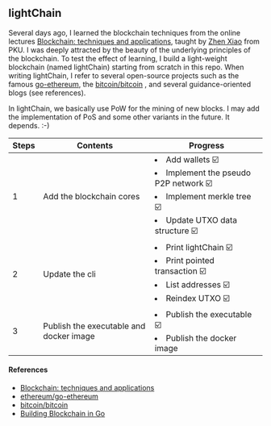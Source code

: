 ## lightChain

Several days ago, I learned the blockchain techniques from the online lectures 
[Blockchain: techniques and applications](http://zhenxiao.com/blockchain/), taught by 
[Zhen Xiao](http://zhenxiao.com) from PKU. I was deeply attracted by the beauty of the 
underlying principles of the blockchain. To test the effect of learning, I build a light-weight 
blockchain (named lightChain) starting from scratch in this repo. When writing lightChain, I refer 
to several open-source projects such as the famous [go-ethereum](https://github.com/ethereum/go-ethereum), 
the [bitcoin/bitcoin](https://github.com/bitcoin/bitcoin) , and several guidance-oriented blogs 
(see references).


In lightChain, we basically use PoW for the mining of new blocks. I may add the implementation of 
PoS and some other variants in the future. It depends. :-)

Steps | Contents | Progress
--- | --- | ---
1 | Add the blockchain cores | <ui><li>Add wallets ☑️</li><li>Implement the pseudo P2P network ☑️</li><li>Implement merkle tree ☑️</li><li>Update UTXO data structure ☑️</li></ui>
2 | Update the cli | <ui><li>Print lightChain ☑️</li><li>Print pointed transaction ☑️</li><li>List addresses ☑️</li><li>Reindex UTXO ☑️</li></ui>
3 | Publish the executable and docker image | <ui><li>Publish the executable ☑️</li><li>Publish the docker image</li></ui>


#### References

* [Blockchain: techniques and applications](http://zhenxiao.com/blockchain/)
* [ethereum/go-ethereum](https://github.com/ethereum/go-ethereum)
* [bitcoin/bitcoin](https://github.com/bitcoin/bitcoin)  
* [Building Blockchain in Go](https://jeiwan.net/posts/building-blockchain-in-go-part-1/)